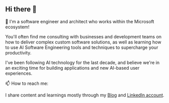 ## Hi there 👋

 🔭 I'm a software engineer and architect who works within the Microsoft ecosystem!
 
You'll often find me consulting with businesses and development teams on how to deliver complex custom software solutions, as well as learning how to use AI Software Engineering tools and techniques to supercharge your productivity.

I've been following AI technology for the last decade, and believe we're in an exciting time for building applications and new AI-based user experiences.

📫 How to reach me:

I share content and learnings mostly through my [Blog](https://benleane83.github.io) and [LinkedIn account](https://www.linkedin.com/in/ben-leane/).
